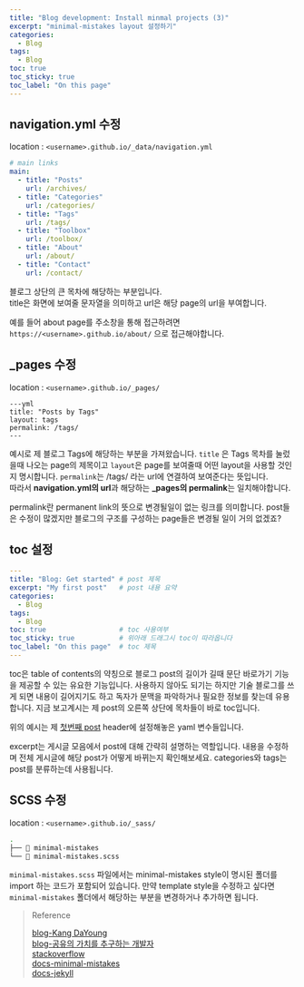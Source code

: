 ```yaml
---
title: "Blog development: Install minmal projects (3)"
excerpt: "minimal-mistakes layout 설정하기"
categories:
  - Blog
tags:
  - Blog
toc: true
toc_sticky: true
toc_label: "On this page"
---
```


## navigation.yml 수정
location : `<username>.github.io/_data/navigation.yml`
```yml
# main links
main:
  - title: "Posts"
    url: /archives/
  - title: "Categories"
    url: /categories/
  - title: "Tags"
    url: /tags/
  - title: "Toolbox"
    url: /toolbox/
  - title: "About"
    url: /about/
  - title: "Contact"
    url: /contact/
```
블로그 상단의 큰 목차에 해당하는 부분입니다.  
title은 화면에 보여줄 문자열을 의미하고 url은 해당 page의 url을 부여합니다. 

예를 들어 about page를 주소창을 통해 접근하려면 `https://<username>.github.io/about/` 으로 접근해야합니다.

## _pages 수정
location : `<username>.github.io/_pages/`
```
---yml
title: "Posts by Tags"
layout: tags
permalink: /tags/
---
```
예시로 제 블로그 Tags에 해당하는 부분을 가져왔습니다. `title` 은 Tags 목차를 눌렀을때 나오는 page의 제목이고 `layout`은 page를 보여줄때 어떤 layout을 사용할 것인지 명시합니다. `permalink`는 /tags/ 라는 url에 연결하여 보여준다는 뜻입니다.  
따라서 **navigation.yml의 url**과 해당하는 **_pages의 permalink**는 일치해야합니다.

permalink란 permanent link의 뜻으로 변경될일이 없는 링크를 의미합니다. post들은 수정이 많겠지만 블로그의 구조를 구성하는 page들은 변경될 일이 거의 없겠죠?

## toc 설정
```yml
---
title: "Blog: Get started" # post 제목
excerpt: "My first post"   # post 내용 요약
categories:
  - Blog
tags:
  - Blog
toc: true                  # toc 사용여부
toc_sticky: true           # 위아래 드래그시 toc이 따라옵니다
toc_label: "On this page"  # toc 제목
---
```
toc은 table of contents의 약칭으로 블로그 post의 길이가 길때 문단 바로가기 기능을 제공할 수 있는 유요한 기능입니다. 사용하지 않아도 되기는 하지만 기술 블로그를 쓰게 되면 내용이 길어지기도 하고 독자가 문맥을 파악하거나 필요한 정보를 찾는데 유용합니다. 지금 보고계시는 제 post의 오른쪽 상단에 목차들이 바로 toc입니다.   

위의 예시는 제 [첫번째 post](../get-started) header에 설정해놓은 yaml 변수들입니다. 

excerpt는 게시글 모음에서 post에 대해 간략히 설명하는 역할입니다. 내용을 수정하며 전체 게시글에 해당 post가 어떻게 바뀌는지 확인해보세요. categories와 tags는 post를 분류하는데 사용됩니다.

## SCSS 수정
location : `<username>.github.io/_sass/`
```bash
.
├── 📁 minimal-mistakes
└── 📄 minimal-mistakes.scss
```
`minimal-mistakes.scss` 파일에서는 minimal-mistakes style이 명시된 폴더를 import 하는 코드가 포함되어 있습니다. 만약 template style을 수정하고 싶다면 `minimal-mistakes` 폴더에서 해당하는 부분을 변경하거나 추가하면 됩니다.

> Reference
>
> [blog-Kang DaYoung](https://alledy.netlify.app/posts/add-excerpt-in-gatsby/)  
> [blog-공유의 가치를 추구하는 개발자](https://velog.io/@eona1301/Github-Blog-minimal-mistakes-%EB%B3%B8%EB%AC%B8-%EC%98%81%EC%97%AD-%EB%B0%8F-%EA%B8%80%EC%9E%90-%ED%81%AC%EA%B8%B0)  
> [stackoverflow](https://stackoverflow.com/questions/35858356/jekylls-excerpt-separator-works-in-posts-front-matter-but-not-in-config-yml)  
> [docs-minimal-mistakes](https://mmistakes.github.io/minimal-mistakes/)  
> [docs-jekyll](https://jekyllrb-ko.github.io/)